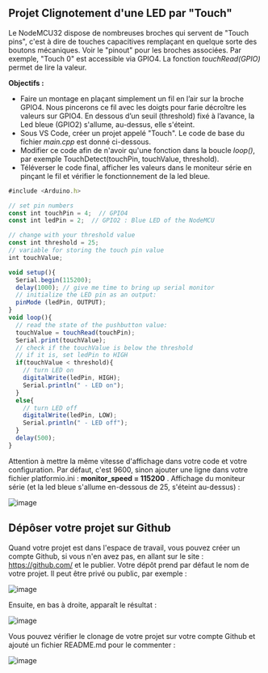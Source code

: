 ## Projet Clignotement d'une LED par "Touch"

Le NodeMCU32 dispose de nombreuses broches qui servent de "Touch pins", c'est à dire de touches capacitives remplaçant en quelque sorte des boutons mécaniques. Voir le "pinout" pour les broches associées. Par exemple, "Touch 0" est accessible via GPIO4. La fonction *touchRead(GPIO)* permet de lire la valeur.

**Objectifs :**

* Faire un montage en plaçant simplement un fil en l’air sur la broche GPIO4. Nous pincerons ce fil avec les doigts pour farie décroître les valeurs sur GPIO4. En dessous d’un seuil (threshold) fixé à l’avance, la Led bleue (GPIO2) s'allume, au-dessus, elle s'éteint. 
* Sous VS Code, créer un projet appelé "Touch". Le code de base du fichier *main.cpp* est donné ci-dessous.
* Modifier ce code afin de n'avoir qu'une fonction dans la boucle *loop()*, par exemple TouchDetect(touchPin, touchValue, threshold).
* Téléverser le code final, afficher les valeurs dans le moniteur série en pinçant le fil et vérifier le fonctionnement de la led bleue.


```javascript
#include <Arduino.h>

// set pin numbers
const int touchPin = 4;  // GPIO4
const int ledPin = 2;  // GPIO2 : Blue LED of the NodeMCU

// change with your threshold value
const int threshold = 25;
// variable for storing the touch pin value 
int touchValue;

void setup(){
  Serial.begin(115200);
  delay(1000); // give me time to bring up serial monitor
  // initialize the LED pin as an output:
  pinMode (ledPin, OUTPUT);
}
void loop(){
  // read the state of the pushbutton value:
  touchValue = touchRead(touchPin);
  Serial.print(touchValue);
  // check if the touchValue is below the threshold
  // if it is, set ledPin to HIGH
  if(touchValue < threshold){
    // turn LED on
    digitalWrite(ledPin, HIGH);
    Serial.println(" - LED on");
  }
  else{
    // turn LED off
    digitalWrite(ledPin, LOW);
    Serial.println(" - LED off");
  }
  delay(500);
}
```

Attention à mettre la même vitesse d'affichage dans votre code et votre configuration. Par défaut, c'est 9600, sinon ajouter une ligne dans votre fichier platformio.ini : **monitor_speed = 115200**
.
Affichage du moniteur série (et la led bleue s'allume en-dessous de 25, s'éteint au-dessus) :

![image](https://user-images.githubusercontent.com/44494044/130097992-7c458cc6-af07-46c7-85d3-2dfc1c980e13.png)


## Dépôser votre projet sur Github

Quand votre projet est dans l'espace de travail, vous pouvez créer un compte Github, si vous n'en avez pas, en allant sur le site : https://github.com/ et le publier. Votre dépôt prend par défaut le nom de votre projet. Il peut être privé ou public, par exemple :

![image](https://user-images.githubusercontent.com/44494044/130093650-7f39d625-7b4d-4b6b-907c-34e631f458ba.png)

Ensuite, en bas à droite, apparaît le résultat :

![image](https://user-images.githubusercontent.com/44494044/130094111-2b00a6c3-d766-4c54-a3c8-30c543bc21d5.png)

Vous pouvez vérifier le clonage de votre projet sur votre compte Github et ajouté un fichier README.md pour le commenter :

![image](https://user-images.githubusercontent.com/44494044/130094273-abc53bff-186e-4cd1-96dc-c0eda6c75100.png)
 


